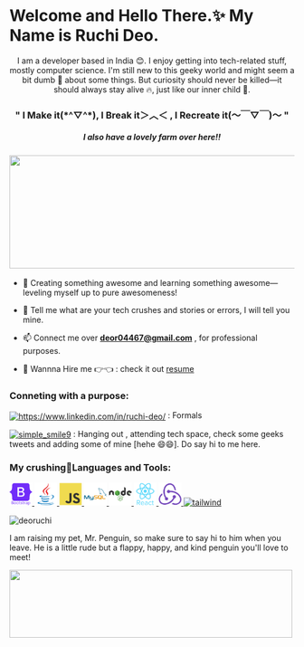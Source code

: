 <h1 align="left">Welcome and Hello There.✨ My Name is Ruchi Deo.</h1>
<p align="center">I am a developer based in India 😊. I enjoy getting into tech-related stuff, mostly computer science. I'm still new to this geeky world and might seem a bit dumb 🫤 about some things. But curiosity should never be killed—it should always stay alive 🔥, just like our inner child 🐣.</p>
<h3 align="center"> " I Make it(*^▽^*), I Break it＞︿＜ , I Recreate it(〜￣▽￣)〜 " </h3>
<h5 align="center"> I also have a lovely farm over here!! </h5>
<a href="https://github.com/devxb/gitanimals">
<img
  src="https://render.gitanimals.org/farms/deoruchi"
  width="1000"
  height="200"
/>
</a>

- 🔭 Creating something awesome and learning something awesome—leveling myself up to pure awesomeness!

- 💬 Tell me what are your tech crushes and stories or errors, I will tell you mine.

- 📫 Connect me over **deor04467@gmail.com** , for professional purposes.

- 📄 Wannna Hire me 👉👈 : check it out [resume](https://drive.google.com/file/d/1_tUcum6i23Cl_AJrOOsRFrYSMoU_MCX8/view?usp=drive_link)

<h3 align="left">Conneting with a purpose:</h3>
<p align="left">

  <a href="https://linkedin.com/in/https://www.linkedin.com/in/ruchi-deo/" target="blank"><img align="center" src="https://raw.githubusercontent.com/rahuldkjain/github-profile-readme-generator/master/src/images/icons/Social/linked-in-alt.svg" alt="https://www.linkedin.com/in/ruchi-deo/" height="30" width="40" /></a> : Formals 

  
   <a href="https://twitter.com/simple_smile9" target="blank"><img align="center" src="https://raw.githubusercontent.com/rahuldkjain/github-profile-readme-generator/master/src/images/icons/Social/twitter.svg" alt="simple_smile9" height="30" width="40" /></a> : Hanging out , attending tech space, check some geeks tweets and adding some of mine [hehe 😄😄]. Do say hi to me here.

</p>

<h3 align="left"> My crushing🌸Languages and Tools:</h3>
<p align="left"> <a href="https://getbootstrap.com" target="_blank" rel="noreferrer"> <img src="https://raw.githubusercontent.com/devicons/devicon/master/icons/bootstrap/bootstrap-plain-wordmark.svg" alt="bootstrap" width="40" height="40"/> </a> <a href="https://www.java.com" target="_blank" rel="noreferrer"> <img src="https://raw.githubusercontent.com/devicons/devicon/master/icons/java/java-original.svg" alt="java" width="40" height="40"/> </a> <a href="https://developer.mozilla.org/en-US/docs/Web/JavaScript" target="_blank" rel="noreferrer"> <img src="https://raw.githubusercontent.com/devicons/devicon/master/icons/javascript/javascript-original.svg" alt="javascript" width="40" height="40"/> </a> <a href="https://www.mysql.com/" target="_blank" rel="noreferrer"> <img src="https://raw.githubusercontent.com/devicons/devicon/master/icons/mysql/mysql-original-wordmark.svg" alt="mysql" width="40" height="40"/> </a> <a href="https://nodejs.org" target="_blank" rel="noreferrer"> <img src="https://raw.githubusercontent.com/devicons/devicon/master/icons/nodejs/nodejs-original-wordmark.svg" alt="nodejs" width="40" height="40"/> </a> <a href="https://reactjs.org/" target="_blank" rel="noreferrer"> <img src="https://raw.githubusercontent.com/devicons/devicon/master/icons/react/react-original-wordmark.svg" alt="react" width="40" height="40"/> </a> <a href="https://redux.js.org" target="_blank" rel="noreferrer"> <img src="https://raw.githubusercontent.com/devicons/devicon/master/icons/redux/redux-original.svg" alt="redux" width="40" height="40"/> </a> <a href="https://tailwindcss.com/" target="_blank" rel="noreferrer"> <img src="https://www.vectorlogo.zone/logos/tailwindcss/tailwindcss-icon.svg" alt="tailwind" width="40" height="40"/> </a> </p>

<p><img align="center" src="https://github-readme-stats.vercel.app/api/top-langs?username=deoruchi&show_icons=true&locale=en&layout=compact" alt="deoruchi" /></p>

<p>I am raising my pet, Mr. Penguin, so make sure to say hi to him when you leave. He is a little rude but a flappy, happy, and kind penguin you'll love to meet!</p>

<a href="https://github.com/devxb/gitanimals">
  <img
    src="https://render.gitanimals.org/lines/deoruchi?pet-id=664161748284858853"
    width="500"
    height="120"
  />
</a>
  
  

